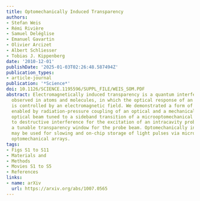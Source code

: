 ```yaml
---
title: Optomechanically Induced Transparency
authors:
- Stefan Weis
- Rémi Rivière
- Samuel Deléglise
- Emanuel Gavartin
- Olivier Arcizet
- Albert Schliesser
- Tobias J. Kippenberg
date: '2010-12-01'
publishDate: '2025-01-03T02:26:48.587494Z'
publication_types:
- article-journal
publication: '*Science*'
doi: 10.1126/SCIENCE.1195596/SUPPL_FILE/WEIS_SOM.PDF
abstract: Electromagnetically induced transparency is a quantum interference effect
  observed in atoms and molecules, in which the optical response of an atomic medium
  is controlled by an electromagnetic field. We demonstrated a form of induced transparency
  enabled by radiation-pressure coupling of an optical and a mechanical mode. A control
  optical beam tuned to a sideband transition of a microoptomechanical system leads
  to destructive interference for the excitation of an intracavity probe field, inducing
  a tunable transparency window for the probe beam. Optomechanically induced transparency
  may be used for slowing and on-chip storage of light pulses via microfabricated
  optomechanical arrays.
tags:
- Figs S1 to S11
- Materials and
- Methods
- Movies S1 to S5
- References
links:
- name: arXiv
  url: https://arxiv.org/abs/1007.0565
---
```

